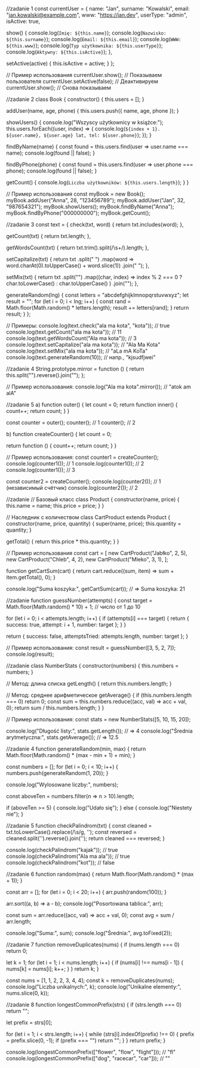 //zadanie 1
const currentUser = {
  name: "Jan",
  surname: "Kowalski",
  email: "jan.kowalski@example.com",
  www: "https://jan.dev",
  userType: "admin",
  isActive: true,

  show() {
    console.log(`Imię: ${this.name}`);
    console.log(`Nazwisko: ${this.surname}`);
    console.log(`Email: ${this.email}`);
    console.log(`WWW: ${this.www}`);
    console.log(`Typ użytkownika: ${this.userType}`);
    console.log(`Aktywny: ${this.isActive}`);
  },

  setActive(active) {
    this.isActive = active;
  }
};

// Пример использования
currentUser.show();          // Показываем пользователя
currentUser.setActive(false); // Деактивируем
currentUser.show();          // Снова показываем


//zadanie 2
class Book {
  constructor() {
    this.users = [];
  }

  addUser(name, age, phone) {
    this.users.push({ name, age, phone });
  }

  showUsers() {
    console.log("Wszyscy użytkownicy w książce:");
    this.users.forEach((user, index) => {
      console.log(`${index + 1}. ${user.name}, ${user.age} lat, tel: ${user.phone}`);
    });
  }

  findByName(name) {
    const found = this.users.find(user => user.name === name);
    console.log(found || false);
  }

  findByPhone(phone) {
    const found = this.users.find(user => user.phone === phone);
    console.log(found || false);
  }

  getCount() {
    console.log(`Liczba użytkowników: ${this.users.length}`);
  }
}

// Пример использования
const myBook = new Book();
myBook.addUser("Anna", 28, "123456789");
myBook.addUser("Jan", 32, "987654321");
myBook.showUsers();
myBook.findByName("Anna");
myBook.findByPhone("000000000");
myBook.getCount();


//zadanie 3
const text = {
  check(txt, word) {
    return txt.includes(word);
  },

  getCount(txt) {
    return txt.length;
  },

  getWordsCount(txt) {
    return txt.trim().split(/\s+/).length;
  },

  setCapitalize(txt) {
    return txt
      .split(" ")
      .map(word => word.charAt(0).toUpperCase() + word.slice(1))
      .join(" ");
  },

  setMix(txt) {
    return txt
      .split("")
      .map((char, index) =>
        index % 2 === 0 ? char.toLowerCase() : char.toUpperCase()
      )
      .join("");
  },

  generateRandom(lng) {
    const letters = "abcdefghijklmnopqrstuvwxyz";
    let result = "";
    for (let i = 0; i < lng; i++) {
      const rand = Math.floor(Math.random() * letters.length);
      result += letters[rand];
    }
    return result;
  }
};

// Примеры:
console.log(text.check("ala ma kota", "kota")); // true
console.log(text.getCount("ala ma kota"));      // 11
console.log(text.getWordsCount("Ala ma kota")); // 3
console.log(text.setCapitalize("ala ma kota")); // "Ala Ma Kota"
console.log(text.setMix("ala ma kota"));        // "aLa mA KoTa"
console.log(text.generateRandom(10));           // напр., "kjsudfjwei"



//zadanie 4
String.prototype.mirror = function () {
  return this.split("").reverse().join("");
};

// Пример использования:
console.log("Ala ma kota".mirror()); // "atok am alA"


//zadanie 5
a) 
function outer() {
  let count = 0;
  return function inner() {
    count++;
    return count;
  }
}

const counter = outer();
counter(); // 1
counter(); // 2

b)
function createCounter() {
  let count = 0;

  return function () {
    count++;
    return count;
  }
}

// Пример использования:
const counter1 = createCounter();
console.log(counter1()); // 1
console.log(counter1()); // 2
console.log(counter1()); // 3

const counter2 = createCounter();
console.log(counter2()); // 1 (независимый счётчик)
console.log(counter2()); // 2



//zadanie
// Базовый класс
class Product {
  constructor(name, price) {
    this.name = name;
    this.price = price;
  }
}

// Наследник с количеством
class CartProduct extends Product {
  constructor(name, price, quantity) {
    super(name, price);
    this.quantity = quantity;
  }

  getTotal() {
    return this.price * this.quantity;
  }
}

// Пример использования
const cart = [
  new CartProduct("Jabłko", 2, 5),
  new CartProduct("Chleb", 4, 2),
  new CartProduct("Mleko", 3, 1),
];

function getCartSum(cart) {
  return cart.reduce((sum, item) => sum + item.getTotal(), 0);
}

console.log("Suma koszyka:", getCartSum(cart)); // => Suma koszyka: 21



//zadanie
function guessNumber(attempts) {
  const target = Math.floor(Math.random() * 10) + 1; // число от 1 до 10

  for (let i = 0; i < attempts.length; i++) {
    if (attempts[i] === target) {
      return {
        success: true,
        attempt: i + 1,
        number: target
      };
    }
  }

  return {
    success: false,
    attemptsTried: attempts.length,
    number: target
  };
}

// Пример использования:
const result = guessNumber([3, 5, 2, 7]);
console.log(result);



//zadanie
class NumberStats {
  constructor(numbers) {
    this.numbers = numbers;
  }

  // Метод: длина списка
  getLength() {
    return this.numbers.length;
  }

  // Метод: среднее арифметическое
  getAverage() {
    if (this.numbers.length === 0) return 0;
    const sum = this.numbers.reduce((acc, val) => acc + val, 0);
    return sum / this.numbers.length;
  }
}

// Пример использования:
const stats = new NumberStats([5, 10, 15, 20]);

console.log("Długość listy:", stats.getLength());         // => 4
console.log("Średnia arytmetyczna:", stats.getAverage()); // => 12.5


//zadanie 4
function generateRandom(min, max) {
  return Math.floor(Math.random() * (max - min + 1) + min);
}

const numbers = [];
for (let i = 0; i < 10; i++) {
  numbers.push(generateRandom(1, 20));
}

console.log("Wylosowane liczby:", numbers);

const aboveTen = numbers.filter(n => n > 10).length;

if (aboveTen >= 5) {
  console.log("Udało się");
} else {
  console.log("Niestety nie");
}


//zadanie 5
function checkPalindrom(txt) {
  const cleaned = txt.toLowerCase().replace(/\s/g, '');
  const reversed = cleaned.split('').reverse().join('');
  return cleaned === reversed;
}

console.log(checkPalindrom("kajak"));      // true
console.log(checkPalindrom("Ala ma ala")); // true
console.log(checkPalindrom("kot"));        // false


//zadanie 6
function random(max) {
  return Math.floor(Math.random() * (max + 1));
}

const arr = [];
for (let i = 0; i < 20; i++) {
  arr.push(random(100));
}

arr.sort((a, b) => a - b);
console.log("Posortowana tablica:", arr);

const sum = arr.reduce((acc, val) => acc + val, 0);
const avg = sum / arr.length;

console.log("Suma:", sum);
console.log("Średnia:", avg.toFixed(2));


//zadanie 7
function removeDuplicates(nums) {
  if (nums.length === 0) return 0;

  let k = 1;
  for (let i = 1; i < nums.length; i++) {
    if (nums[i] !== nums[i - 1]) {
      nums[k] = nums[i];
      k++;
    }
  }
  return k;
}

const nums = [1, 1, 2, 2, 3, 4, 4];
const k = removeDuplicates(nums);
console.log("Liczba unikalnych:", k);
console.log("Unikalne elementy:", nums.slice(0, k));



//zadanie 8
function longestCommonPrefix(strs) {
  if (strs.length === 0) return "";

  let prefix = strs[0];

  for (let i = 1; i < strs.length; i++) {
    while (strs[i].indexOf(prefix) !== 0) {
      prefix = prefix.slice(0, -1);
      if (prefix === "") return "";
    }
  }
  return prefix;
}

console.log(longestCommonPrefix(["flower", "flow", "flight"])); // "fl"
console.log(longestCommonPrefix(["dog", "racecar", "car"]));    // ""


